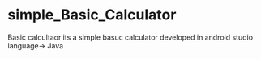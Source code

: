 # simple_Basic_Calculator
Basic calcultaor
its a simple basuc calculator developed in android studio 
language-> Java
